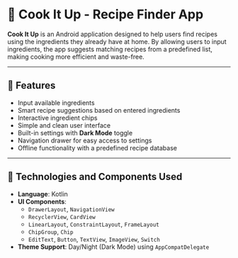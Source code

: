 # 🍳 Cook It Up - Recipe Finder App

**Cook It Up** is an Android application designed to help users find recipes using the ingredients they already have at home. By allowing users to input ingredients, the app suggests matching recipes from a predefined list, making cooking more efficient and waste-free.

---

## 📱 Features

- Input available ingredients
- Smart recipe suggestions based on entered ingredients
- Interactive ingredient chips
- Simple and clean user interface
- Built-in settings with **Dark Mode** toggle
- Navigation drawer for easy access to settings
- Offline functionality with a predefined recipe database

---

## 🧩 Technologies and Components Used

- **Language**: Kotlin
- **UI Components**:
  - `DrawerLayout`, `NavigationView`
  - `RecyclerView`, `CardView`
  - `LinearLayout`, `ConstraintLayout`, `FrameLayout`
  - `ChipGroup`, `Chip`
  - `EditText`, `Button`, `TextView`, `ImageView`, `Switch`
- **Theme Support**: Day/Night (Dark Mode) using `AppCompatDelegate`
